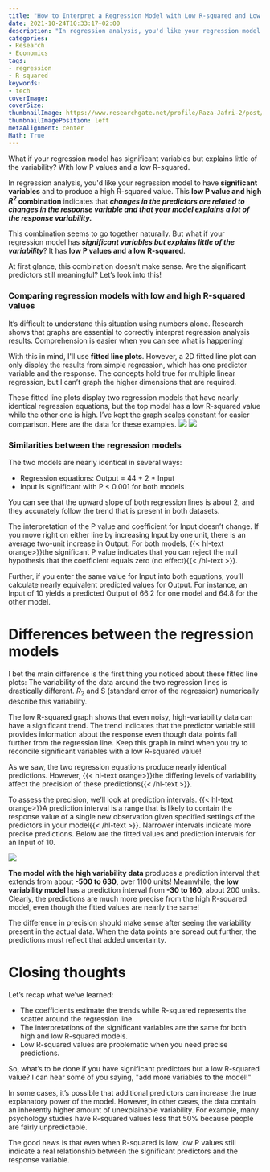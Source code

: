 ```yaml
---
title: "How to Interpret a Regression Model with Low R-squared and Low P values"
date: 2021-10-24T10:33:17+02:00
description: "In regression analysis, you'd like your regression model to have significant variables and to produce a high R-squared value. This low P value / high R2 combination indicates that changes in the predictors are related to changes in the response variable and that your model explains a lot of the response variability."
categories:
- Research
- Economics
tags:
- regression
- R-squared
keywords:
- tech
coverImage:
coverSize:
thumbnailImage: https://www.researchgate.net/profile/Raza-Jafri-2/post/How_can_I_justify_low_R-squared_values_in_a_simple_traffic_model_occupancy_vs_speed/attachment/59d650ab79197b80779a96ba/AS%3A504277820424192%401497240609553/download/Rsquared.png
thumbnailImagePosition: left
metaAlignment: center
Math: True
---
```

What if your regression model has significant variables but explains little of the variability? With low P values and a low R-squared.
<!--more-->
In regression analysis, you'd like your regression model to have **significant variables** and to produce a high R-squared value. This **low P value and high $R^2$ combination** indicates that ***changes in the predictors are related to changes in the response variable and that your model explains a lot of the response variability.***
<!--more-->
This combination seems to go together naturally. But what if your regression model has ***significant variables but explains little of the variability***? It has **low P values and a low R-squared**.

At first glance, this combination doesn’t make sense. Are the significant predictors still meaningful? Let’s look into this!

### Comparing regression models with low and high R-squared values

It’s difficult to understand this situation using numbers alone. Research shows that graphs are essential to correctly interpret regression analysis results. Comprehension is easier when you can see what is happening!

With this in mind, I'll use **fitted line plots**. However, a 2D fitted line plot can only display the results from simple regression, which has one predictor variable and the response. The concepts hold true for multiple linear regression, but I can’t graph the higher dimensions that are required.

These fitted line plots display two regression models that have nearly identical regression equations, but the top model has a low R-squared value while the other one is high. I’ve kept the graph scales constant for easier comparison. Here are the data for these examples.
![](https://blog.minitab.com/hubfs/Imported_Blog_Media/flp_highvar.png)
![](https://blog.minitab.com/hubfs/Imported_Blog_Media/flp_lowvar.png)

### Similarities between the regression models

The two models are nearly identical in several ways:
* Regression equations: Output  =  44 +  2 * Input
* Input is significant with P < 0.001 for both models

You can see that the upward slope of both regression lines is about 2, and they accurately follow the trend that is present in both datasets.

The interpretation of the P value and coefficient for Input doesn’t change. If you move right on either line by increasing Input by one unit, there is an average two-unit increase in Output. For both models, {{< hl-text orange>}}the significant P value indicates that you can reject the null hypothesis that the coefficient equals zero (no effect){{< /hl-text >}}.

Further, if you enter the same value for Input into both equations, you’ll calculate nearly equivalent predicted values for Output. For instance, an Input of 10 yields a predicted Output of 66.2 for one model and 64.8 for the other model.

# Differences between the regression models

I bet the main difference is the first thing you noticed about these fitted line plots: The variability of the data around the two regression lines is drastically different. $R_2$ and S (standard error of the regression) numerically describe this variability.

The low R-squared graph shows that even noisy, high-variability data can have a significant trend. The trend indicates that the predictor variable still provides information about the response even though data points fall further from the regression line. Keep this graph in mind when you try to reconcile significant variables with a low R-squared value!

As we saw, the two regression equations produce nearly identical predictions. However, {{< hl-text orange>}}the differing levels of variability affect the precision of these predictions{{< /hl-text >}}.

To assess the precision, we’ll look at prediction intervals. {{< hl-text orange>}}A prediction interval is a range that is likely to contain the response value of a single new observation given specified settings of the predictors in your model{{< /hl-text >}}. Narrower intervals indicate more precise predictions. Below are the fitted values and prediction intervals for an Input of 10.

![](https://blog.minitab.com/hubfs/Imported_Blog_Media/pred_lowvar.png)

**The model with the high variability data** produces a prediction interval that extends from about **-500 to 630**, over 1100 units! Meanwhile, **the low variability model** has a prediction interval from **-30 to 160**, about 200 units. Clearly, the predictions are much more precise from the high R-squared model, even though the fitted values are nearly the same!

The difference in precision should make sense after seeing the variability present in the actual data. When the data points are spread out further, the predictions must reflect that added uncertainty.

# Closing thoughts

Let’s recap what we’ve learned:

* The coefficients estimate the trends while R-squared represents the scatter around the regression line.
* The interpretations of the significant variables are the same for both high and low R-squared models.
* Low R-squared values are problematic when you need precise predictions.

So, what’s to be done if you have significant predictors but a low R-squared value? I can hear some of you saying, "add more variables to the model!"

In some cases, it’s possible that additional predictors can increase the true explanatory power of the model. However, in other cases, the data contain an inherently higher amount of unexplainable variability. For example, many psychology studies have R-squared values less that 50% because people are fairly unpredictable.

The good news is that even when R-squared is low, low P values still indicate a real relationship between the significant predictors and the response variable.
